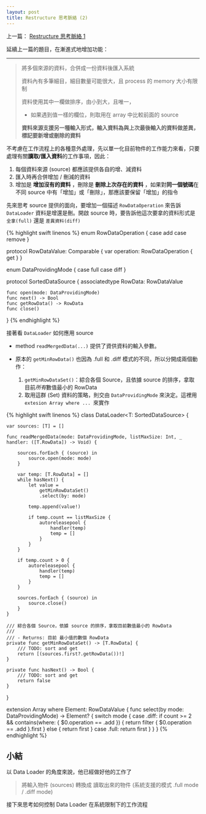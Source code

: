 ```yaml
---
layout: post
title: Restructure 思考脈絡 (2)
--- 
```


上一篇： [Restructure 思考脈絡 1](2018-08-01-Restructure.md)


延續上一篇的題目，在漸進式地增加功能：

------

> 將多個來源的資料，合併成一份資料後匯入系統
>
> 資料內有多筆細目，細目數量可能很大，且 process 的 memory 大小有限制
>
> 資料使用其中一欄做排序，由小到大，且唯一，
>  - 如果遇到值一樣的欄位，則取用在 array 中比較前面的 source 
>
> **資料來源支援另一種輸入形式，輸入資料為與上次最後輸入的資料做差異，標記要新增或刪除的資料**

不考慮在工作流程上的各種意外處理，先以單一化目前物件的工作能力來看，只要處理有關**讀取/匯入資料**的工作事項，因此：

1. 每個資料來源 (source) 都應該提供各自的增、減資料
2. 匯入時再合併增加 / 刪減的資料
3. 增加是 __增加沒有的資料__ ，刪除是 __刪除上次存在的資料__ ，如果對**同一個號碼**在不同 source 中有「增加」或「刪除」，那應該要保留「增加」的指令

先來思考 source 提供的面向，要增加一個描述 `RowDataOperation` 來告訴 `DataLoader` 資料是增還是刪。開啟 source 時，要告訴他這次要拿的資料形式是 `全拿(full)` 還是 `差異資料(diff)`

{% highlight swift linenos %}
enum RowDataOperation {
    case add
    case remove
}

protocol RowDataValue: Comparable {
    var operation: RowDataOperation { get }
}

enum DataProvidingMode {
    case full
    case diff
}

protocol SortedDataSource {
    associatedtype RowData: RowDataValue

    func open(mode: DataProvidingMode)
    func next() -> Bool
    func getRowData() -> RowData
    func close()
}
{% endhighlight %}


接著看 `DataLoader` 如何應用 source

- method `readMergedData(...)` 提供了資供資料的輸入參數。

- 原本的 `getMinRowData()` 也因為 .full 和 .diff 模式的不同，所以分開成兩個動作：
  1. `getMinRowDataSet()`：綜合各個 Source，且依據 source 的排序，拿取目前*所有*數值最小的 RowData
  2. 取用這群 (Set) 資料的策略，則交由 `DataProvidingMode` 來決定。這裡用 `extesion Array where ... `來實作

{% highlight swift linenos %}
class DataLoader<T: SortedDataSource> {
    
    var sources: [T] = []
    
    func readMergedData(mode: DataProvidingMode, listMaxSize: Int, _ handler: ([T.RowData]) -> Void) {
        
        sources.forEach { (source) in
            source.open(mode: mode)
        }
        
        var temp: [T.RowData] = []
        while hasNext() {
            let value =
                getMinRowDataSet()
                .select(by: mode)

            temp.append(value!)
            
            if temp.count == listMaxSize {
                autoreleasepool {
                    handler(temp)
                    temp = []
                }
            }
        }
        
        if temp.count > 0 {
            autoreleasepool {
                handler(temp)
                temp = []
            }
        }
        
        sources.forEach { (source) in
            source.close()
        }
    }
    
    /// 綜合各個 Source，依據 source 的排序，拿取目前數值最小的 RowData
    ///
    /// - Returns: 目前 最小值的數個 RowData
    private func getMinRowDataSet() -> [T.RowData] {
        /// TODO: sort and get
        return [(sources.first?.getRowData())!]
    }
    
    private func hasNext() -> Bool {
        /// TODO: sort and get
        return false
    }
}

extension Array where Element: RowDataValue {
    func select(by mode: DataProvidingMode) -> Element? {
        switch mode {
        case .diff:
            if count >= 2 && contains(where: { $0.operation == .add }) {
                return filter { $0.operation == .add }.first
            } else {
                return first
            }
        case .full:
            return first
        }
    }
}
{% endhighlight %}

## 小結

以 Data Loader 的角度來說，他已經做好他的工作了 

> 將輸入物件 (sources) 轉換成 讀取出來的物件 (系統支援的模式 .full mode / .diff mode)

接下來思考如何控制 Data Loader 在系統限制下的工作流程
